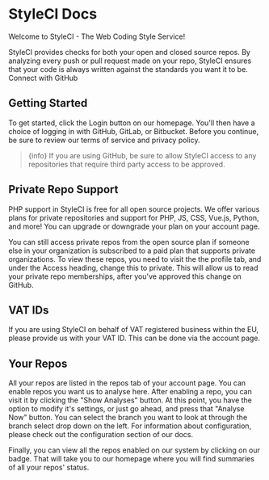 # StyleCI Docs

Welcome to StyleCI - The Web Coding Style Service!

StyleCI provides checks for both your open and closed source repos. By analyzing every push or pull request made on your repo, StyleCI ensures that your code is always written against the standards you want it to be.
Connect with GitHub

<a name="getting-started"></a>
## Getting Started

To get started, click the Login button on our homepage. You'll then have a choice of logging in with GitHub, GitLab, or Bitbucket. Before you continue, be sure to review our terms of service and privacy policy.

> {info} If you are using GitHub, be sure to allow StyleCI access to any repositories that require third party access to be approved.

<a name="private-repo-support"></a>
## Private Repo Support

PHP support in StyleCI is free for all open source projects. We offer various plans for private repositories and support for PHP, JS, CSS, Vue.js, Python, and more! You can upgrade or downgrade your plan on your account page.

You can still access private repos from the open source plan if someone else in your organization is subscribed to a paid plan that supports private organizations. To view these repos, you need to visit the the profile tab, and under the Access heading, change this to private. This will allow us to read your private repo memberships, after you've approved this change on GitHub.

<a name="vat-ids"></a>
## VAT IDs

If you are using StyleCI on behalf of VAT registered business within the EU, please provide us with your VAT ID. This can be done via the account page.

<a name="your-repos"></a>
## Your Repos

All your repos are listed in the repos tab of your account page. You can enable repos you want us to analyse here. After enabling a repo, you can visit it by clicking the "Show Analyses" button. At this point, you have the option to modify it's settings, or just go ahead, and press that "Analyse Now" button. You can select the branch you want to look at through the branch select drop down on the left. For information about configuration, please check out the configuration section of our docs.

Finally, you can view all the repos enabled on our system by clicking on our badge. That will take you to our homepage where you will find summaries of all your repos' status.
